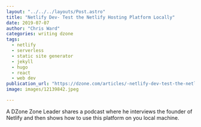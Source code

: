 ```yaml
---
layout: "../../../layouts/Post.astro"
title: "Netlify Dev- Test the Netlify Hosting Platform Locally"
date: 2019-07-07
author: "Chris Ward"
categories: writing dzone
tags: 
  - netlify
  - serverless
  - static site generator
  - jekyll
  - hugo
  - react
  - web dev
publication_url: "https://dzone.com/articles/-netlify-dev-test-the-netlify-hosting-platform-loc"
image: images/12139842.jpeg

---
```

A DZone Zone Leader shares a podcast where he interviews the founder of Netlify and then shows how to use this platform on you local machine.

